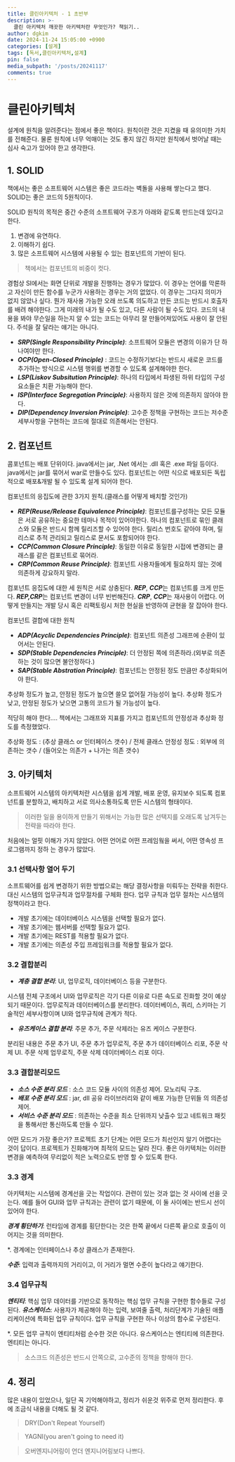 ```yaml
---
title: 클린아키텍처 - 1 초반부
description: >-
  클린 아키텍처 깨끗한 아키텍처란 무엇인가? 책읽기..
author: dgkim
date: 2024-11-24 15:05:00 +0900
categories: [설계]
tags: [독서,클린아키텍처,설계]
pin: false
media_subpath: '/posts/20241117'
comments: true
---
```


# 클린아키텍처 
설계에 원칙을 알려준다는 점에서 좋은 책이다. 원칙이란 것은 지켰을 때 유의미한 가치를
전해준다. 물론 원칙에 너무 억매이는 것도 좋지 않긴 하지만 원칙에서 벗어날 때는 심사
숙고가 있어야 한고 생각한다.

## 1. SOLID
책에서는 좋은 소프트웨어 시스템은 좋은 코드라는 벽돌을 사용해 쌓는다고 했다. SOLID는
좋은 코드의 5원칙이다.

SOLID 원칙의 목적은 중간 수준의 소프트웨어 구조가 아래와 같도록 만드는데 있다고 한다.
1. 변경에 유연하다.
2. 이해하기 쉽다.
3. 많은 소프트웨어 시스템에 사용될 수 있는 컴포넌트의 기반이 된다.
> 책에서는 컴포넌트의 비중이 컷다. 

경험상 SI에서는 화면 단위로 개발을 진행하는 경우가 많았다. 이 경우는 언어를 막론하고
자신이 만든 함수를 누군가 사용하는 경우는 거의 없었다. 이 경우는 그다지 의미가 없지
않았나 싶다.
뭔가 재사용 가능한 오래 쓰도록 의도하고 만든 코드는 반드시 호출자를 배려 해야한다.
그게 미래의 내가 될 수도 있고, 다른 사람이 될 수도 있다. 코드의 내용을 봐야 무슨일을
하는지 알 수 있는 코드는 아무리 잘 만들어져있어도 사용이 잘 안된다. 주석을 잘 달라는
얘기는 아니다.

- ***SRP(Single Responsibility Principle)***: 소프트웨어 모듈은 변경의 이유가 단 하나여야만 한다.
- ***OCP(Open-Closed Principle)*** : 코드는 수정하기보다는 반드시 새로운 코드를 추가하는 방식으로
시스템 행위를 변경할 수 있도록 설계해야한 한다.
- ***LSP(Liskov Subsitution Principle)***: 하나의 타입에서 파생된 하위 타입의 구성요소들은 치환 가능해야 한다.
- ***ISP(Interface Segregation Principle)***: 사용하지 않은 것에 의존하지 않아야 한다.
- ***DIP(Dependency Inversion Principle)***: 고수준 정책을 구현하는 코드는 저수준 세부사항을 구현하는 코드에 절대로 
의존해서는 안된다. 

## 2. 컴포넌트 
콤포넌트는 배포 단위이다. java에서는 jar, .Net 에서는 .dll 혹은 .exe 파일 등이다. 
java에서는 jar를 묶어서 war로 만들수도 있다. 컴포넌트는 어떤 식으로 배포되든 독립적으로
배포&개발 될 수 있도록 설계 되어야 한다.

컴포넌트의 응집도에 관한 3가지 원칙.(클래스를 어떻게 배치할 것인가)
- ***REP(Reuse/Release Equivalence Principle)***: 컴포넌트를구성하는 모든 모듈은 서로 공유하는 중요한 테마나 목적이 있어야한다.
하나의 컴포넌트로 묶인 클래스와 모듈은 반드시 함께 릴리즈할 수 있어야 한다. 릴리스 번호도 같아야 하며, 릴리스로 추적 관리되고 
릴리스로 문서도 포함되어야 한다.
- ***CCP(Common Closure Principle)***:  동일한 이유로 동일한 시접에 변경되는 클래스를 같은 컴포넌트로 묶어라.
- ***CRP(Common Reuse Principle)***: 컴포넌트 사용자들에게 필요하지 않는 것에 의존하게 강요하지 말라.

컴포넌트 응집도에 대한 세 원칙은 서로 상충된다. ***REP***, ***CCP***는 컴포넌트를 크게 만든다.
***REP,CRP***는 컴포넌트 변경이 너무 빈번해진다. ***CRP***, ***CCP***는 재사용이 어렵다.
어떻게 만들지는 개발 당시 혹은 리팩토링시 처한 현실을 반영하여 균현을 잘 잡아야 한다. 

컴포넌트 결합에 대한 원칙
- ***ADP(Acyclic Dependencies Principle)***: 컴포넌트 의존성 그래프에 순환이 있어서는 안된다.
- ***SDP(Stable Dependencies Principle)***: 더 안정된 쪽에 의존하라.(외부로 의존하는 것이 많으면 불안정하다.)
- ***SAP(Stable Abstration Principle)***: 컴포넌트는 안정된 정도 만큼만 추상화되어야 한다.

추상화 정도가 높고, 안정된 정도가 높으면 쓸모 없어질 가능성이 높다.
추상화 정도가 낮고, 안정된 정도가 낮으면 고통의 코드가 될 가능성이 높다. 

적당히 해야 한다.... 책에서는 그래프와 지표를 가지고 컴포넌트의 안정성과 추상화 정도를 측정했었다.

추상화 정도 : (추상 클래스 or 인터페이스 갯수) / 전체 클래스
안정성 정도 : 외부에 의존하는 갯수 / (들어오는 의존가 + 나가는 의존 갯수)

## 3. 아키텍처
소프트웨어 시스템의 아키텍처란 시스템을 쉽게 개발, 배포 운영, 유지보수 되도록 컴포넌트를
분할하고, 배치하고 서로 의사소통하도록 만든 시스템의 형태이다.

> 이러한 일을 용이하게 만들기 위해서는 가능한 많은 선택지를 오래도록 남겨두는 전략을 따라야 한다.

처음에는 얼핏 이해가 가지 않았다. 어떤 언어로 어떤 프레임웤을 써서, 어떤 영속성 프로그램까지 정하
는 경우가 많았다.

### 3.1 선택사항 열어 두기
소프트웨어를 쉽게 변경하기 위한 방법으로는 해당 결정사항을 미뤄두는 전략을 취한다. 대신 시스템의
업무규칙과 업무절차를 구체화 한다. 업무 규칙과 업무 절차는 시스템의 정책이라고 한다.

- 개발 초기에는 데이터베이스 시스템을 선택할 필요가 없다.
- 개발 초기에는 웹서버를 선택할 필요가 없다.
- 개발 초기에는 REST를 적용할 필요가 없다.
- 개발 초기에는 의존성 주입 프레임워크를 적용할 필요가 없다.

### 3.2 결합분리
- ***계층 결합 분리***: UI, 업무로직, 데이터베이스 등을 구분한다.

시스템 전체 구조에서 UI와 업무로직은 각기 다른 이유로 다른 속도로 진화할 것이 예상 되기 때문이다.
업무로직과 데이터베이스를 분리한다. 데이터베이스, 쿼리, 스키마는 기술적인 세부사항이며 UI와 업무규칙에
관계가 적다.

- ***유즈케이스 결합 분리***: 주문 추가, 주문 삭제라는 유즈 케이스 구분한다.

분리된 내용은 주문 추가 UI, 주문 추가 업무로직, 주문 추가 데이터베이스 리포, 
주문 삭제 UI. 주문 삭제 업무로직, 주문 삭제 데이터베이스 리포 이다.  

### 3.3 결합분리모드

- ***소스 수준 분리 모드*** : 소스 코드 모듈 사이의 의존성 제어. 모노리틱 구조.
- ***배포 수준 분리 모드*** : jar, dll 공유 라이브러리와 같이 배포 가능한 단위들 의 의존성 제어. 
- ***서비스 수준 분리 모드*** : 의존하는 수준을 최소 단위까지 낮출수 있고 네트워크 패킷을 통해서만 통신하도록 만들 수 있다.

어떤 모드가 가장 좋은가? 프로젝트 초기 단계는 어떤 모드가 최선인지 알기 어렵다는 것이 답이다.
프로젝트가 진화해가며 최적의 모드는 달라 진다. 좋은 아키텍처는 이러한 변경을 예측하여 무리없이
 적은 노력으로도 반영 할 수 있도록 한다.

### 3.3 경계
아키텍처는 시스템에 경계선을 긋는 작업이다. 관련이 있는 것과 없는 것 사이에 선을 긋는다.
예를 들어 GUI와 업무 규칙과는 관련이 없기 때문에, 이 둘 사이에는 반드시 선이 있어야 한다.

***경계 횡단하기***: 런타임에 경계를 횡단한다는 것은 한쪽 끝에서 다른쪽 끝으로 호출이 이어지는 것을 의미한다.

*. 경계에는 인터페이스나 추상 클래스가 존재한다.

***수준***: 입력과 출력까지의 거리이고, 이 거리가 멀면 수준이 높다라고 얘기한다.

### 3.4 업무규칙
***엔티티***: 핵심 업무 데이터를 기반으로 동작하는 핵심 업무 규칙을 구현한 함수들로 구성된다. 
***유스케이스***: 사용자가 제공해야 하는 입력, 보여줄 출력, 처리단계가 기술된 애플리케이션에 특화된 업무 규칙이다.
업무 규칙을 구현한 하나 이상의 함수로 구성된다.

*. 모든 업무 규칙이 엔티티처럼 순수한 것은 아니다. 유스케이스는 엔티티에 의존한다. 엔티티는 아니다.

> 소스크드 의존성은 반드시 안쪽으로, 고수준의 정책을 향해야 한다.

## 4. 정리

많은 내용이 있었으나, 일단 꼭 기억해야하고, 정리가 쉬운것 위주로 먼저 정리한다.
후에 조금식 내용을 더해도 될 것 같다.


> DRY(Don't Repeat Yourself)

> YAGNI(you aren't going to need it)

> 오버엔지니어링이 언더 엔지니어링보다 나쁘다.